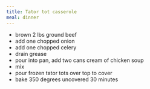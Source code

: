 ```yaml
---
title: Tator tot casserole
meal: dinner
---
```


* brown 2 lbs ground beef
* add one chopped onion
* add one chopped celery
* drain grease
* pour into pan, add two cans cream of chicken soup
* mix
* pour frozen tator tots over top to cover
* bake 350 degrees uncovered 30 minutes
